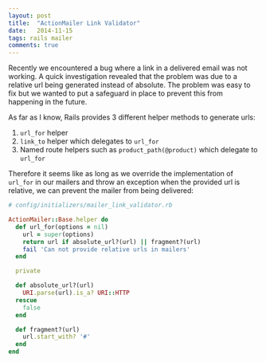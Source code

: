 ```yaml
---
layout: post
title:  "ActionMailer Link Validator"
date:   2014-11-15
tags: rails mailer
comments: true
---
```


Recently we encountered a bug where a link in a delivered email was not working. A quick investigation revealed that
the problem was due to a relative url being generated instead of absolute. The problem was easy to fix but we wanted to
put a safeguard in place to prevent this from happening in the future.

As far as I know, Rails provides 3 different helper methods to generate urls:

1. `url_for` helper
2. `link_to` helper which delegates to `url_for`
3. Named route helpers such as `product_path(@product)` which delegate to `url_for`

Therefore it seems like as long as we override the implementation of `url_for` in our mailers and throw an
exception when the provided url is relative, we can prevent the mailer from being delivered:

```ruby
# config/initializers/mailer_link_validator.rb

ActionMailer::Base.helper do
  def url_for(options = nil)
    url = super(options)
    return url if absolute_url?(url) || fragment?(url)
    fail 'Can not provide relative urls in mailers'
  end

  private

  def absolute_url?(url)
    URI.parse(url).is_a? URI::HTTP
  rescue
    false
  end

  def fragment?(url)
    url.start_with? '#'
  end
end

```
